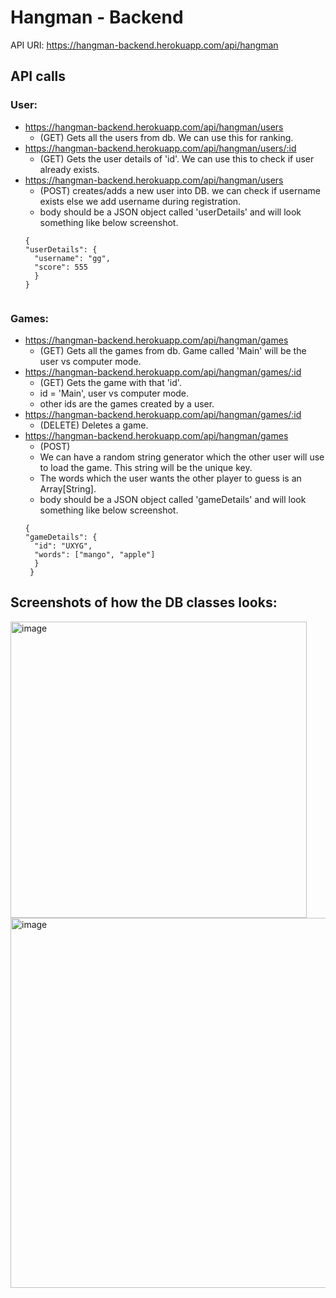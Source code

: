 # Hangman - Backend

API URI: https://hangman-backend.herokuapp.com/api/hangman

## API calls

### User:
  - https://hangman-backend.herokuapp.com/api/hangman/users     
      - (GET) Gets all the users from db. We can use this for ranking.
  - https://hangman-backend.herokuapp.com/api/hangman/users/:id 
      - (GET) Gets the user details of 'id'. We can use this to check if user already exists.
  - https://hangman-backend.herokuapp.com/api/hangman/users    
      - (POST) creates/adds a new user into DB. we can check if username exists else we add username during registration.
      - body should be a JSON object called 'userDetails' and will look something like below screenshot.
      ```
      {
    "userDetails": {
        "username": "gg",
        "score": 555
        }
    }
      
  
### Games:
  - https://hangman-backend.herokuapp.com/api/hangman/games     
      - (GET) Gets all the games from db. Game called 'Main' will be the user vs computer mode.
  -  https://hangman-backend.herokuapp.com/api/hangman/games/:id
      - (GET) Gets the game with that 'id'.
      - id = 'Main', user vs computer mode.
      - other ids are the games created by a user.
  - https://hangman-backend.herokuapp.com/api/hangman/games/:id
      - (DELETE) Deletes a game.
  - https://hangman-backend.herokuapp.com/api/hangman/games     
      - (POST)
      - We can have a random string generator which the other user will use to load the game. This string will be the unique key.
      - The words which the user wants the other player to guess is an Array[String].
      - body should be a JSON object called 'gameDetails' and will look something like below screenshot.
      ```
      {
    "gameDetails": {
        "id": "UXYG",
        "words": ["mango", "apple"]
        }
       }
      
 ## Screenshots of how the DB classes looks:
 
<img width="474" alt="image" src="https://user-images.githubusercontent.com/113155188/234490140-17a3dc86-c248-4751-a835-086509f09575.png">
<img width="592" alt="image" src="https://user-images.githubusercontent.com/113155188/234490196-26ec5c53-c5d6-451d-a94c-980c223c45f7.png">
